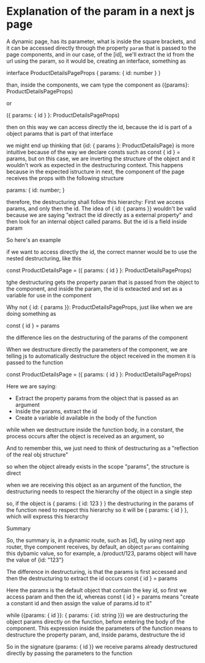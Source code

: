 # Explanation of the param in a next js page



A dynamic page, has its parameter, what is inside the square brackets, and it can be accessed directly through the
property `param`  that is passed to the page components, and in our case, of the [id], we'll extract the id from the
url using the param, so it would be, creating an interface, something as

interface ProductDetailsPageProps {
	params: {
		id: number
	}
}

than, inside the components, we cam type the component as ({params}: ProductDetailsPageProps)

or

({ params: { id } }: ProductDetailsPageProps)

then on this way we can access directly the id, because the id is part of a object params that is part of that interface

we might end up thinking that {id: { params }: ProductDetailsPage} is more intuitive because of the way we declare consts
such as const { id } = params, but on this case, we are inverting the structure of the object and it wouldn't work as expected
in the destructuring context. This happens because in the expected istructure in next, the component of the page receives
the props with the following structure

params: {
  id: number;
}

therefore, the destructuring shall follow this hierarchy: First we access params, and only then the id. The idea of
{ id: { params }} wouldn't be valid because we are saying "extract the id directly as a external property" and then
 look for an internal object called params. But the id is a field inside param

So here's an example

if we want to access directly the id, the correct manner would be to use the nested destructuring, like this

const ProductDetailsPage = ({ params: { id } }: ProductDetailsPageProps)

tghe destructuring gets the property param that is passed from the object to the component, and inside the param, the id
is exteacted and set as a variable for use in the component

Why not { id: { params }}: ProductDetailsPageProps, just like when we are doing something as

const { id } = params

the difference lies on the destructuring of the params of the component

When we destructure directly the parameters of the component, we are telling js to automatically destructure the object
received in the momen it is passed to the function

const ProductDetailsPage = ({ params: { id } }: ProductDetailsPageProps)

Here we are saying: 

- Extract the property params from the object that is passed as an argument
- Inside the params, extract the id
- Create a variable id available in the body of the function

while when we destructure inside the function body, in a constant, the process occurs after the object is received as an
argument, so 

And to remember this, we just need to think of destructuring as a "reflection of the real obj structure"

so when the object already exists in the scope "params", the structure is direct

when we are receiving this object as an argument of the function, the destructuring needs to respect the hierarchy of the
object in a single step

so, if the object is { params: { id: 123 } } the destructuring in the params of the function need to respect this hierarchy
so it will be { params: { id } }, which will express this hierarchy

Summary

So, the summary is, in a dynamic route, such as [id], by using next app router, thye component receives, by default, an
object `params` containing this dybamic value, so for example, a /product/123, params object will have the value of
{id: "123"}

The difference in destructuring, is that the params is first accessed and then the destructuring to extract the id occurs
const { id } = params

Here the params is the default object that contain the key id, so first we access param and then the id, whereas
const { id } = params means "create a constant id and then assign the value of params.id to it"

while ({params: { id }}: { params: { id: string }}) we are destructuring the object params directly on the function, before
entering the body of the component. This expression inside the parameters of the function means to destructure the property
param, and, inside params, destructure the id

So in the signature {params: { id }} we receive params already destructured directly by passing the parameters to the function



